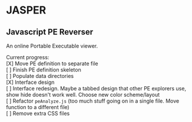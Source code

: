 # JASPER
## Javascript PE Reverser

An online Portable Executable viewer.

Current progress:  
[X] Move PE definition to separate file  
[ ] Finish PE definition skeleton  
[ ] Populate data directories  
[X] Interface design  
[ ] Interface redesign. Maybe a tabbed design that other PE explorers use, show hide doesn't work well. Choose new color scheme/layout  
[ ] Refactor `peAnalyze.js` (too much stuff going on in a single file. Move function to a different file)  
[ ] Remove extra CSS files